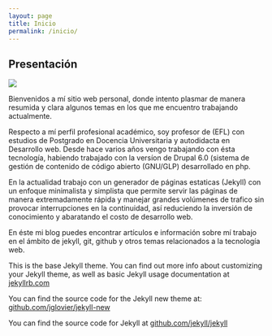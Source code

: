 ```yaml
---
layout: page
title: Inicio
permalink: /inicio/
---
```



<section class="content">
<h2>Presentación</h2><img src="{{ site.baseurl }}/img/abimael.jpg"><p>Bienvenidos a mí sitio web personal, donde intento plasmar de manera resumida y clara algunos temas en los que me encuentro trabajando actualmente.</p>

<p>Respecto a mí perfil profesional académico, soy profesor de (EFL) con estudios de Postgrado en Docencia Universitaria y autodidacta en Desarrollo web. Desde hace varios años vengo trabajando con ésta tecnología, habiendo trabajado con la versíon de Drupal 6.0 (sistema de gestión de contenido de código abierto (GNU/GLP) desarrollado en php.</p>

<p>En la actualidad trabajo con un generador de páginas estaticas (Jekyll) con un enfoque minimalista y simplista que permite servir las páginas de manera extremadamente  rápida y manejar grandes volúmenes de trafico sin provocar interrupciones en la continuidad, así reduciendo la inversión de conocimiento y abaratando el costo de desarrollo web.</p>

<p>En éste mi blog puedes encontrar artículos e información sobre mí trabajo en el ámbito de jekyll, git, github y otros temas relacionados  a la tecnología web.</p>


</section>

This is the base Jekyll theme. You can find out more info about customizing your Jekyll theme, as well as basic Jekyll usage documentation at [jekyllrb.com](http://jekyllrb.com/)

You can find the source code for the Jekyll new theme at: [github.com/jglovier/jekyll-new](https://github.com/jglovier/jekyll-new)

You can find the source code for Jekyll at [github.com/jekyll/jekyll](https://github.com/jekyll/jekyll)
